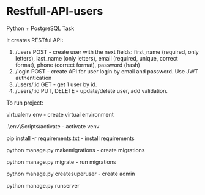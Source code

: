 # Restfull-API-users
Python + PostgreSQL Task

It creates RESTful API:
1. /users POST - create user with the next fields: first_name (required, only letters),
last_name (only letters), email (required, unique, correct format), phone (correct format),
password (hash)
2. /login POST - create API for user login by email and password. Use JWT authentication
3. /users/:id GET - get 1 user by id.
4. /users/:id PUT, DELETE - update/delete user, add validation.

To run project:

virtualenv env - create virtual environment

.\env\Scripts\activate - activate venv

pip install -r requirements.txt - install requirements

python manage.py makemigrations - create migrations

python manage.py migrate - run migrations

python manage.py createsuperuser - create admin

python manage.py runserver
